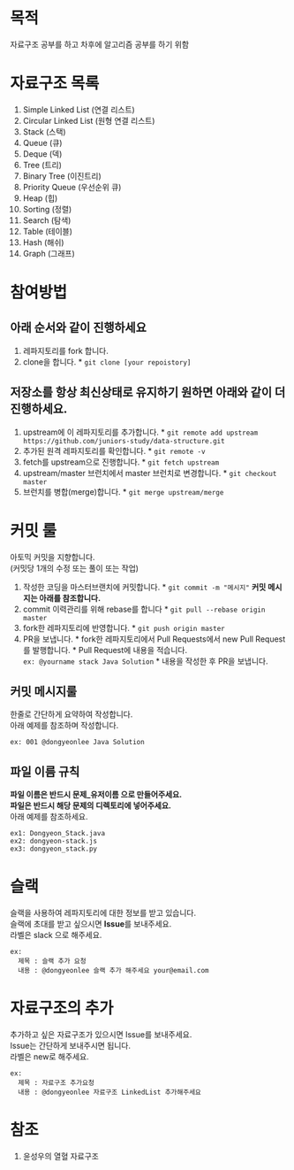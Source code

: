 # 목적
  자료구조 공부를 하고 차후에 알고리즘 공부를 하기 위함

# 자료구조 목록
  1.  Simple Linked List (연결 리스트)
  2.  Circular Linked List (원형 연결 리스트)
  3.  Stack (스택)
  4.  Queue (큐)
  5.  Deque (덱)
  6.  Tree  (트리)
  7.  Binary Tree (이진트리)
  8.  Priority Queue (우선순위 큐)
  9.  Heap  (힙)
  10.  Sorting (정렬)
  11.  Search (탐색)
  12. Table (테이블)
  13. Hash  (해쉬)
  14. Graph (그래프)

# 참여방법
## 아래 순서와 같이 진행하세요
  1.  레파지토리를 fork 합니다.
  2.  clone을 합니다.
    * `git clone [your repoistory]`

## 저장소를 항상 최신상태로 유지하기 원하면 아래와 같이 더 진행하세요.
  1. upstream에 이 레파지토리를 추가합니다.
    * `git remote add upstream https://github.com/juniors-study/data-structure.git`
  2. 추가된 원격 레파지토리를 확인합니다.
    * `git remote -v`
  3.  fetch를 upstream으로 진행합니다.
    * `git fetch upstream`
  4. upstream/master 브런치에서 master 브런치로 변경합니다.
    * `git checkout master`
  5. 브런치를 병합(merge)합니다.
    * `git merge upstream/merge`

# 커밋 룰
아토믹 커밋을 지향합니다.<br>
(커밋당 1개의 수정 또는 풀이 또는 작업)
  1.  작성한 코딩을 마스터브랜치에 커밋합니다.
    * `git commit -m "메시지"` **커밋 메시지는 아래를 참조합니다.**
  2.  commit 이력관리를 위해 rebase를 합니다
    * `git pull --rebase origin master`
  3.  fork한 레파지토리에 반영합니다.
    * `git push origin master`
  4.  PR을 보냅니다.
    * fork한 레파지토리에서 Pull Requests에서 new Pull Request를 발행합니다.
    * Pull Request에 내용을 적습니다. <br>
      ```ex: @yourname stack Java Solution```
    * 내용을 작성한 후 PR을 보냅니다.

##  커밋 메시지룰
한줄로 간단하게 요약하여 작성합니다.<br>
아래 예제를 참조하며 작성합니다.

```
ex: 001 @dongyeonlee Java Solution
```

## 파일 이름 규칙
**파일 이름은 반드시 문제_유저이름 으로 만들어주세요. <br>
파일은 반드시 해당 문제의 디렉토리에 넣어주세요.** <br>
아래 예제를 참조하세요.
```
ex1: Dongyeon_Stack.java
ex2: dongyeon-stack.js
ex3: dongyeon_stack.py
```

# 슬랙
슬랙을 사용하여 레파지토리에 대한 정보를 받고 있습니다.<br>
슬랙에 초대를 받고 싶으시면 **Issue**를 보내주세요. <br>
라벨은 slack 으로 해주세요. <br>
```
ex:
  제목 : 슬랙 추가 요청
  내용 : @dongyeonlee 슬랙 추가 해주세요 your@email.com
```

# 자료구조의 추가
추가하고 싶은 자료구조가 있으시면 Issue를 보내주세요. <br>
Issue는 간단하게 보내주시면 됩니다. <br>
라벨은 new로 해주세요. <br>
```
ex:
  제목 : 자료구조 추가요청
  내용 : @dongyeonlee 자료구조 LinkedList 추가해주세요
```

# 참조
1.  윤성우의 열혈 자료구조
